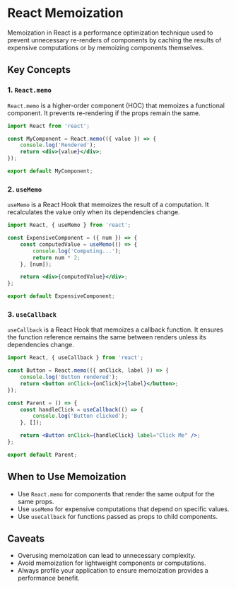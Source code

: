 # React Memoization

Memoization in React is a performance optimization technique used to prevent unnecessary re-renders of components by caching the results of expensive computations or by memoizing components themselves.

## Key Concepts

### 1. `React.memo`
`React.memo` is a higher-order component (HOC) that memoizes a functional component. It prevents re-rendering if the props remain the same.

```jsx
import React from 'react';

const MyComponent = React.memo(({ value }) => {
    console.log('Rendered');
    return <div>{value}</div>;
});

export default MyComponent;
```

### 2. `useMemo`
`useMemo` is a React Hook that memoizes the result of a computation. It recalculates the value only when its dependencies change.

```jsx
import React, { useMemo } from 'react';

const ExpensiveComponent = ({ num }) => {
    const computedValue = useMemo(() => {
        console.log('Computing...');
        return num * 2;
    }, [num]);

    return <div>{computedValue}</div>;
};

export default ExpensiveComponent;
```

### 3. `useCallback`
`useCallback` is a React Hook that memoizes a callback function. It ensures the function reference remains the same between renders unless its dependencies change.

```jsx
import React, { useCallback } from 'react';

const Button = React.memo(({ onClick, label }) => {
    console.log('Button rendered');
    return <button onClick={onClick}>{label}</button>;
});

const Parent = () => {
    const handleClick = useCallback(() => {
        console.log('Button clicked');
    }, []);

    return <Button onClick={handleClick} label="Click Me" />;
};

export default Parent;
```

## When to Use Memoization
- Use `React.memo` for components that render the same output for the same props.
- Use `useMemo` for expensive computations that depend on specific values.
- Use `useCallback` for functions passed as props to child components.

## Caveats
- Overusing memoization can lead to unnecessary complexity.
- Avoid memoization for lightweight components or computations.
- Always profile your application to ensure memoization provides a performance benefit.
